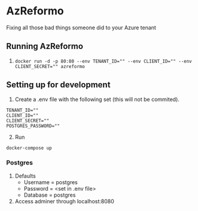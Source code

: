 # AzReformo
Fixing all those bad things someone did to your Azure tenant

## Running AzReformo
1. ```docker run -d -p 80:80 --env TENANT_ID="" --env CLIENT_ID="" --env CLIENT_SECRET="" azreformo```

## Setting up for development
1. Create a .env file with the following set (this will not be commited).
```
TENANT_ID=""
CLIENT_ID=""
CLIENT_SECRET=""
POSTGRES_PASSWORD=""
```
2. Run
```
docker-compose up
```

### Postgres
1. Defaults
    - Username = postgres
    - Password = <set in .env file>
    - Database = postgres
2. Access adminer through localhost:8080
